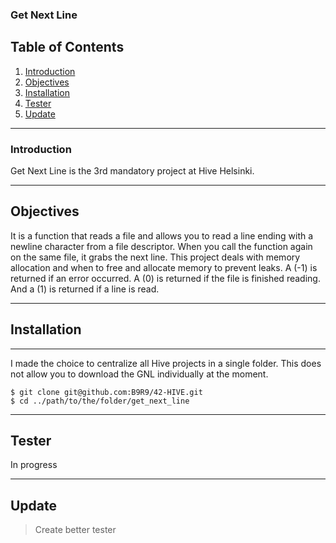 ### Get Next Line

## Table of Contents
1. [Introduction](#introduction)
2. [Objectives](#objectives)
3. [Installation](#installation)
4. [Tester](#tester)
5. [Update](#update)


***
### Introduction
Get Next Line is the 3rd mandatory project at Hive Helsinki.
***
## Objectives
It is a function that reads a file and allows you to read a line ending with a newline character from a file descriptor.
When you call the function again on the same file, it grabs the next line.
This project deals with memory allocation and when to free and allocate memory to prevent leaks.
A (-1) is returned if an error occurred. A (0) is returned if the file is finished reading. And a (1) is returned if a line is read.
***
## Installation
***
I made the choice to centralize all Hive projects in a single folder.
This does not allow you to download the GNL individually at the moment.
```
$ git clone git@github.com:B9R9/42-HIVE.git
$ cd ../path/to/the/folder/get_next_line
```
***
## Tester
In progress
***
## Update
>  Create better tester 
